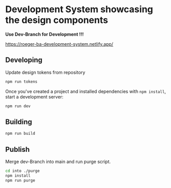 # Development System showcasing the design components

<b>Use Dev-Branch for Development !!!</b>

https://roeger-ba-development-system.netlify.app/

## Developing

Update design tokens from repository

```bash
npm run tokens
```

Once you've created a project and installed dependencies with `npm install`, start a development server:

```bash
npm run dev
```

## Building

```bash
npm run build
```

## Publish

Merge dev-Branch into main and run purge script.

```bash
cd into ./purge
npm install
npm run purge
```

